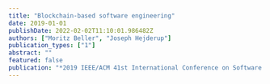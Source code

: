 ```yaml
---
title: "Blockchain-based software engineering"
date: 2019-01-01
publishDate: 2022-02-02T11:10:01.986482Z
authors: ["Moritz Beller", "Joseph Hejderup"]
publication_types: ["1"]
abstract: ""
featured: false
publication: "*2019 IEEE/ACM 41st International Conference on Software Engineering: New Ideas and Emerging Results (ICSE-NIER)*"
---
```


